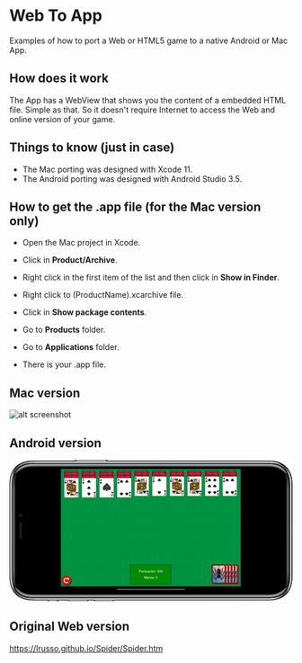 # Web To App

Examples of how to port a Web or HTML5 game to a native Android or Mac App.

## How does it work

The App has a WebView that shows you the content of a embedded HTML file. Simple as that. So it doesn't require Internet to access the Web and online version of your game.

## Things to know (just in case)

* The Mac porting was designed with Xcode 11.
* The Android porting was designed with Android Studio 3.5.

## How to get the .app file (for the Mac version only)

* Open the Mac project in Xcode.

* Click in **Product/Archive**.

* Right click in the first item of the list and then click in **Show in Finder**.

* Right click to (ProductName).xcarchive file.

* Click in **Show package contents**.

* Go to **Products** folder.

* Go to **Applications** folder.

* There is your .app file.

## Mac version

![alt screenshot](https://raw.githubusercontent.com/lrusso/WebToApp/master/Screenshot1.png)

## Android version

![alt screenshot](https://raw.githubusercontent.com/lrusso/WebToApp/master/Screenshot2.png)

## Original Web version

https://lrusso.github.io/Spider/Spider.htm
